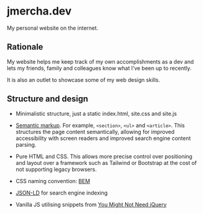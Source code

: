 # jmercha.dev

My personal website on the internet.

## Rationale

My website helps me keep track of my own accomplishments as a dev and lets my friends, family and colleagues know what I've been up to recently.

It is also an outlet to showcase some of my web design skills.

## Structure and design

* Minimalistic structure, just a static index.html, site.css and site.js

* [Semantic markup](https://html.com/semantic-markup/). For example, `<section>`, `<ul>` and `<article>`. This structures the page content semantically, allowing for improved accessibility with screen readers and improved search engine content parsing.

* Pure HTML and CSS. This allows more precise control over positioning and layout over a framework such as Tailwind or Bootstrap at the cost of not supporting legacy browsers.

* CSS naming convention: [BEM](http://getbem.com/)

* [JSON-LD](https://json-ld.org/) for search engine indexing

* Vanilla JS utilising snippets from [You Might Not Need jQuery](http://youmightnotneedjquery.com/) 
